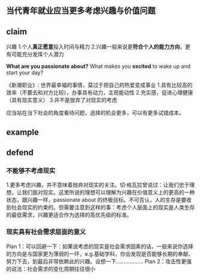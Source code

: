 ## 当代青年就业应当更多考虑兴趣与价值问题

## claim

兴趣
1.个人**真正愿意**投入时间与精力
2.兴趣一般来说更**符合个人的能力方向**，更有可能充分发挥个人潜力

**What are you passionate about?** 
What makes you **excited** to wake up and start your day?

《新潮职业》: 世界最幸福的事情，莫过于把自己的热爱变成事业
1.具有比较高的效率（不要去和对方比较），办事具有动力，主观能动性
2.充实感，促进心理健康（具有现实意义）
3.并不是放弃了对现实的考虑

应当站在当下社会的角度看待问题，选择的机会更多，可以有更多试错成本。

## example

## defend
### 不能够不考虑现实
1.更多考虑兴趣，并不意味着抛弃对现实的关注。切·格瓦拉曾说过：让我们忠于理想，让我们面对现实。这里所说的理想可以理解为兴趣在价值意义上的更高的一种状态，跟兴趣一样，passionate about 的终极目标。不可否认，人的生存是要收到社会现实的约束的。但需要注意到这样的事：考虑个人层面上的现实是人类生存的最低需求，兴趣更适合作为选择的高优先级的标准。

### 现实具有社会需求层面的意义
Plan 1：可以回避一下：如果说考虑的现实是社会需求因素的话，一般来说你选择的方向是与国家更为薄弱的一环，e.g.基础学科，你会发现是否能够长期的奉献、努力下去，到最后非常依赖此的兴趣。设想一下………………
Plan 2：攻击性更强的说法：社会需求的变化周期往往很小




<!--stackedit_data:
eyJoaXN0b3J5IjpbLTIxMTg2NDA5NTAsLTE5MjIwMTc0OCwtNz
Q0ODgwOTgwLC03NzE2NDcwNjAsLTE2ODQ2NDE4MDAsMTU4ODY2
NDQ5MCw5NDgzMDcyODcsLTIwOTI3NjgzODksLTQ2MTczMzQ5Ni
wtMjA4ODc0NjYxMl19
-->
